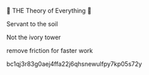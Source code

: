 🌾 THE Theory of Everything 🌾

Servant to the soil

Not the ivory tower


remove friction for faster work

bc1qj3r83g0aej4ffa22j6qhsnewulfpy7kp05s72y
